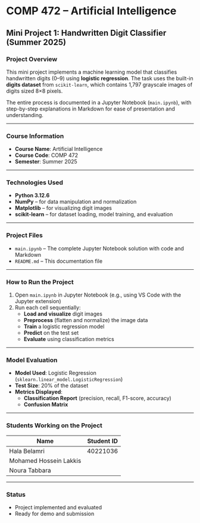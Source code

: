 # COMP 472 – Artificial Intelligence  
## Mini Project 1: Handwritten Digit Classifier (Summer 2025)

### Project Overview
This mini project implements a machine learning model that classifies handwritten digits (0–9) using **logistic regression**. The task uses the built-in **digits dataset** from `scikit-learn`, which contains 1,797 grayscale images of digits sized 8×8 pixels.

The entire process is documented in a Jupyter Notebook (`main.ipynb`), with step-by-step explanations in Markdown for ease of presentation and understanding.

---

### Course Information
- **Course Name**: Artificial Intelligence
- **Course Code**: COMP 472
- **Semester**: Summer 2025

---

### Technologies Used
- **Python 3.12.6**
- **NumPy** – for data manipulation and normalization
- **Matplotlib** – for visualizing digit images
- **scikit-learn** – for dataset loading, model training, and evaluation

---

### Project Files
- `main.ipynb` – The complete Jupyter Notebook solution with code and Markdown
- `README.md` – This documentation file

---

### How to Run the Project
1. Open `main.ipynb` in Jupyter Notebook (e.g., using VS Code with the Jupyter extension)
2. Run each cell sequentially:
   - **Load and visualize** digit images
   - **Preprocess** (flatten and normalize) the image data
   - **Train** a logistic regression model
   - **Predict** on the test set
   - **Evaluate** using classification metrics

---

### Model Evaluation
- **Model Used**: Logistic Regression (`sklearn.linear_model.LogisticRegression`)
- **Test Size**: 20% of the dataset
- **Metrics Displayed**:
  - **Classification Report** (precision, recall, F1-score, accuracy)
  - **Confusion Matrix**

---

### Students Working on the Project

| Name            | Student ID |
|-----------------|-------------|
| Hala Belamri    | 40221036 |
|Mohamed Hossein Lakkis||
|Noura Tabbara||
---

### Status
- Project implemented and evaluated
- Ready for demo and submission
